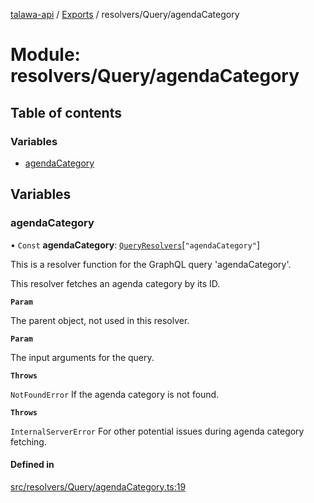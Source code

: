 [talawa-api](../README.md) / [Exports](../modules.md) / resolvers/Query/agendaCategory

# Module: resolvers/Query/agendaCategory

## Table of contents

### Variables

- [agendaCategory](resolvers_Query_agendaCategory.md#agendacategory)

## Variables

### agendaCategory

• `Const` **agendaCategory**: [`QueryResolvers`](types_generatedGraphQLTypes.md#queryresolvers)[``"agendaCategory"``]

This is a resolver function for the GraphQL query 'agendaCategory'.

This resolver fetches an agenda category by its ID.

**`Param`**

The parent object, not used in this resolver.

**`Param`**

The input arguments for the query.

**`Throws`**

`NotFoundError` If the agenda category is not found.

**`Throws`**

`InternalServerError` For other potential issues during agenda category fetching.

#### Defined in

[src/resolvers/Query/agendaCategory.ts:19](https://github.com/PalisadoesFoundation/talawa-api/blob/a2b0847/src/resolvers/Query/agendaCategory.ts#L19)
